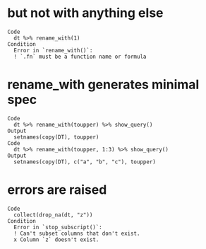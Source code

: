 # but not with anything else

    Code
      dt %>% rename_with(1)
    Condition
      Error in `rename_with()`:
      ! `.fn` must be a function name or formula

# rename_with generates minimal spec

    Code
      dt %>% rename_with(toupper) %>% show_query()
    Output
      setnames(copy(DT), toupper)
    Code
      dt %>% rename_with(toupper, 1:3) %>% show_query()
    Output
      setnames(copy(DT), c("a", "b", "c"), toupper)

# errors are raised

    Code
      collect(drop_na(dt, "z"))
    Condition
      Error in `stop_subscript()`:
      ! Can't subset columns that don't exist.
      x Column `z` doesn't exist.

